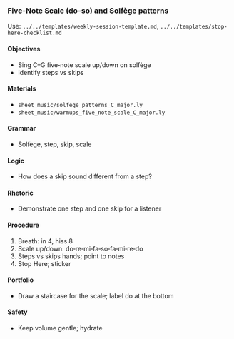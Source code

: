 ### Five-Note Scale (do–so) and Solfège patterns

Use: `../../templates/weekly-session-template.md`, `../../templates/stop-here-checklist.md`

#### Objectives
- Sing C–G five‑note scale up/down on solfège
- Identify steps vs skips

#### Materials
- `sheet_music/solfege_patterns_C_major.ly`
- `sheet_music/warmups_five_note_scale_C_major.ly`

#### Grammar
- Solfège, step, skip, scale

#### Logic
- How does a skip sound different from a step?

#### Rhetoric
- Demonstrate one step and one skip for a listener

#### Procedure
1) Breath: in 4, hiss 8
2) Scale up/down: do‑re‑mi‑fa‑so‑fa‑mi‑re‑do
3) Steps vs skips hands; point to notes
4) Stop Here; sticker

#### Portfolio
- Draw a staircase for the scale; label do at the bottom

#### Safety
- Keep volume gentle; hydrate

